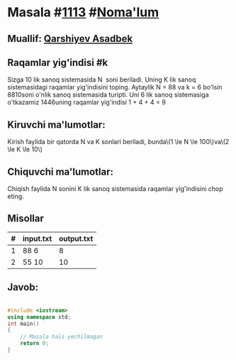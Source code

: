 
<h1>Masala #<a href="https://robocontest.uz/tasks/1113">1113</a> #<a href="https://robocontest.uz/tasks?category=1">Noma'lum</a></h1>
<h2> Muallif: <a href="https://robocontest.uz/profile/asadbek">Qarshiyev Asadbek</a></h2>
<h2>Raqamlar yig'indisi #k</h2>
<p>Sizga 10 lik sanoq sistemasida N  soni beriladi. Uning K lik sanoq sistemasidagi raqamlar yig'indisini toping.
Aytaylik N = 88 va k = 6 bo'lsin
8810soni o'nlik sanoq sistemasida turipti. Uni 6 lik sanoq sistemasiga o'tkazamiz 1446uning raqamlar yig'indisi 1 + 4 + 4 = 9</p>
<h2>Kiruvchi ma'lumotlar:</h2>
<p>Kirish faylida bir qatorda N va K sonlari beriladi, bunda\(1 \le N \le 100\)va\(2 \le K \le 10\)</p>
<h2>Chiquvchi ma'lumotlar:</h2>
<p>Chiqish faylida N sonini K lik sanoq sistemasida raqamlar yig'indisini chop eting.</p>
<h2>Misollar</h2>
<table>
    <thead>
        <tr>
            <th>#</th>
            <th>input.txt</th>
            <th>output.txt</th>
        </tr>
    </thead>
    <tbody>
            <tr>
                <td>1</td>
                <td>88 6</td>
                <td>8</td>
            </tr>
            <tr>
                <td>2</td>
                <td>55 10</td>
                <td>10</td>
            </tr>
    </tbody>
    </table>
    
<h2>Javob:</h2>

######
```cpp
#include <iostream>
using namespace std;
int main()
{
    // Masala hali yechilmagan
    return 0;
}
```
